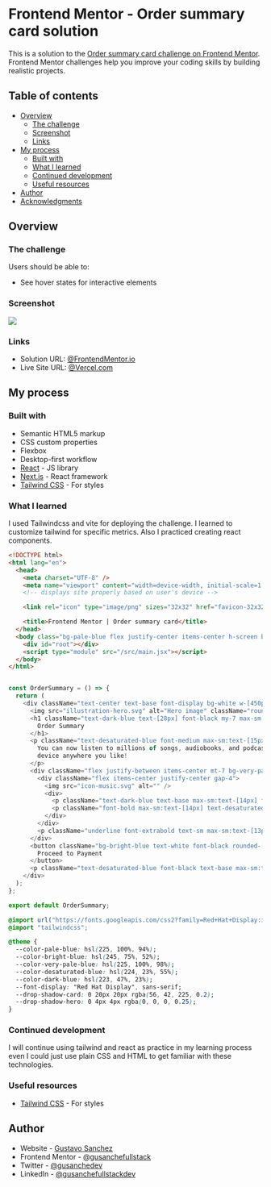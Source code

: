 # Frontend Mentor - Order summary card solution

This is a solution to the [Order summary card challenge on Frontend Mentor](https://www.frontendmentor.io/challenges/order-summary-component-QlPmajDUj). Frontend Mentor challenges help you improve your coding skills by building realistic projects. 

## Table of contents

- [Overview](#overview)
  - [The challenge](#the-challenge)
  - [Screenshot](#screenshot)
  - [Links](#links)
- [My process](#my-process)
  - [Built with](#built-with)
  - [What I learned](#what-i-learned)
  - [Continued development](#continued-development)
  - [Useful resources](#useful-resources)
- [Author](#author)
- [Acknowledgments](#acknowledgments)

## Overview

### The challenge

Users should be able to:

- See hover states for interactive elements

### Screenshot

![](./Screenshot-OrderSummaryCardComponent.png)


### Links

- Solution URL: [@FrontendMentor.io](https://www.frontendmentor.io/solutions/order-summary-component-by-gusanchedev-Vy3yi_GEnK)
- Live Site URL: [@Vercel.com](https://fs-frontend-css-order-summary-component.vercel.app/)

## My process

### Built with

- Semantic HTML5 markup
- CSS custom properties
- Flexbox
- Desktop-first workflow
- [React](https://reactjs.org/) - JS library
- [Next.js](https://nextjs.org/) - React framework
- [Tailwind CSS](https://tailwindcss.com/docs/installation/using-vite) - For styles


### What I learned

I used Tailwindcss and vite for deploying the challenge. I learned to customize tailwind for specific metrics. Also I practiced creating react components.


```html
<!DOCTYPE html>
<html lang="en">
  <head>
    <meta charset="UTF-8" />
    <meta name="viewport" content="width=device-width, initial-scale=1.0" />
    <!-- displays site properly based on user's device -->

    <link rel="icon" type="image/png" sizes="32x32" href="favicon-32x32.png" />

    <title>Frontend Mentor | Order summary card</title>
  </head>
  <body class="bg-pale-blue flex justify-center items-center h-screen bg-[url('/pattern-background-desktop.svg')] max-sm:bg-[url('/pattern-background-mobile.svg')] bg-no-repeat bg-cover bg-bottom">
    <div id="root"></div>
    <script type="module" src="/src/main.jsx"></script>
  </body>
</html>
```
```js

const OrderSummary = () => {
  return (
    <div className="text-center text-base font-display bg-white w-[450px] h-[697px] rounded-[11px] max-sm:rounded-[20px] max-sm:w-[327px] max-sm:h-[567px]">
      <img src="illustration-hero.svg" alt="Hero image" className="rounded-t-[11px] drop-shadow-hero"/>
      <h1 className="text-dark-blue text-[28px] font-black my-7 max-sm:my-6 max-sm:text-[22px]">
        Order Summary
      </h1>
      <p className="text-desaturated-blue font-medium max-sm:text-[15px] max-sm:my-6 ">
        You can now listen to millions of songs, audiobooks, and podcasts on any
        device anywhere you like!
      </p>
      <div className="flex justify-between items-center mt-7 bg-very-pale-blue mx-12 max-sm:mx-6 rounded-[11px] py-[25px] px-6 max-sm:py-4" >
        <div className="flex items-center justify-center gap-4">
          <img src="icon-music.svg" alt="" />
          <div>
            <p className="text-dark-blue text-base max-sm:text-[14px] font-black">Annual Plan</p>{" "}
            <p className="font-bold max-sm:text-[14px] text-desaturated-blue">$59.99/year</p>
          </div>
        </div>
        <p className="underline font-extrabold text-sm max-sm:text-[13px] text-bright-blue hover:cursor-pointer hover:text-[#796FF7] hover:no-underline">Change</p>
      </div>
      <button className="bg-bright-blue text-white font-black rounded-[11px] my-7 max-sm:my-6  w-[354px] max-sm:w-[279px] h-[50px] drop-shadow-card hover:cursor-pointer hover:bg-[#796FF7]">
        Proceed to Payment
      </button>
      <p className="text-desaturated-blue font-black text-base max-sm:text-[15px] hover:cursor-pointer hover:text-dark-blue pb-7 max-sm:pb-6 ">Cancel Order</p>
    </div>
  );
};

export default OrderSummary;
```
```css
@import url("https://fonts.googleapis.com/css2?family=Red+Hat+Display:ital,wght@0,300..900;1,300..900&display=swap");
@import "tailwindcss";

@theme {
  --color-pale-blue: hsl(225, 100%, 94%);
  --color-bright-blue: hsl(245, 75%, 52%);
  --color-very-pale-blue: hsl(225, 100%, 98%);
  --color-desaturated-blue: hsl(224, 23%, 55%);
  --color-dark-blue: hsl(223, 47%, 23%);
  --font-display: "Red Hat Display", sans-serif;
  --drop-shadow-card: 0 20px 20px rgba(56, 42, 225, 0.2);
  --drop-shadow-hero: 0 4px 4px rgba(0, 0, 0, 0.25);
}
```

### Continued development

I will continue using tailwind and react as practice in my learning process even I could just use plain CSS and HTML to get familiar with these technologies.

### Useful resources

- [Tailwind CSS](https://tailwindcss.com/docs/installation/using-vite) - For styles

## Author

- Website - [Gustavo Sanchez](https://gusanchefullstack.dev/)
- Frontend Mentor - [@gusanchefullstack](https://www.frontendmentor.io/profile/gusanchefullstack)
- Twitter - [@gusanchedev](https://twitter.com/gusanchedev)
- LinkedIn - [@gusanchefullstackdev](https://www.linkedin.com/in/gusanchefullstackdev/)